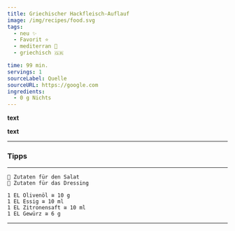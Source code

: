 ```yaml
---
title: Griechischer Hackfleisch-Auflauf
image: /img/recipes/food.svg
tags:
  - neu ✨
  - Favorit ⭐
  - mediterran 🌊
  - griechisch 🇬🇷

time: 99 min.
servings: 1
sourceLabel: Quelle
sourceURL: https://google.com
ingredients:
  - 0 g Nichts
---
```


**text**

**text**

***

### Tipps

***
    🥗 Zutaten für den Salat
    🧂 Zutaten für das Dressing

    1 EL Olivenöl ≅ 10 g
    1 EL Essig ≅ 10 ml
    1 EL Zitronensaft ≅ 10 ml
    1 EL Gewürz ≅ 6 g
***
